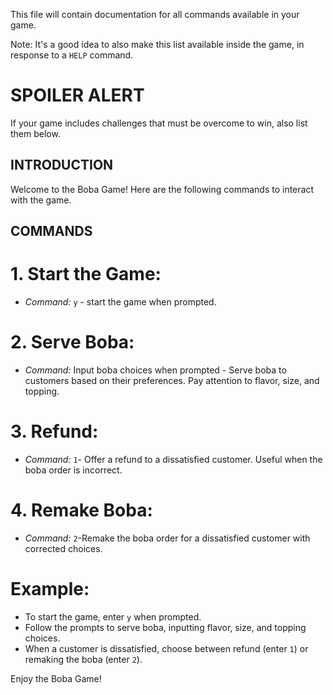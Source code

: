 This file will contain documentation for all commands available in your game.

Note:  It's a good idea to also make this list available inside the game, in response to a `HELP` command.

# SPOILER ALERT

If your game includes challenges that must be overcome to win, also list them below.


## INTRODUCTION
Welcome to the Boba Game! Here are the following commands to interact with the game.

## COMMANDS

# 1. Start the Game:
- *Command:* `y` - start the game when prompted.

# 2. Serve Boba:
- *Command:* Input boba choices when prompted - Serve boba to customers based on their preferences. Pay attention to flavor, size, and topping.

# 3. Refund:
- *Command:* `1`- Offer a refund to a dissatisfied customer. Useful when the boba order is incorrect.

# 4. Remake Boba:
- *Command:* `2`-Remake the boba order for a dissatisfied customer with corrected choices.

# Example:
- To start the game, enter `y` when prompted.
- Follow the prompts to serve boba, inputting flavor, size, and topping choices.
- When a customer is dissatisfied, choose between refund (enter `1`) or remaking the boba (enter `2`).

Enjoy the Boba Game!